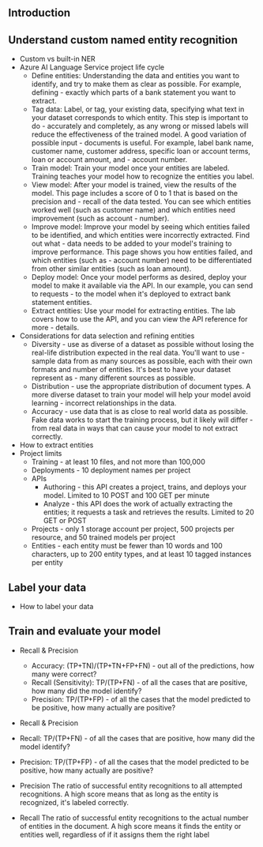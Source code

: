 ## Introduction
## Understand custom named entity recognition
  - Custom vs built-in NER
  - Azure AI Language Service project life cycle
    - Define entities: Understanding the data and entities you want to identify, and try to make them as clear as possible. For example, defining - exactly which parts of a bank statement you want to extract.
    - Tag data: Label, or tag, your existing data, specifying what text in your dataset corresponds to which entity. This step is important to do - accurately and completely, as any wrong or missed labels will reduce the effectiveness of the trained model. A good variation of possible input - documents is useful. For example, label bank name, customer name, customer address, specific loan or account terms, loan or account amount, and - account number.
    - Train model: Train your model once your entities are labeled. Training teaches your model how to recognize the entities you label.
    - View model: After your model is trained, view the results of the model. This page includes a score of 0 to 1 that is based on the precision and - recall of the data tested. You can see which entities worked well (such as customer name) and which entities need improvement (such as account - number).
    - Improve model: Improve your model by seeing which entities failed to be identified, and which entities were incorrectly extracted. Find out what - data needs to be added to your model's training to improve performance. This page shows you how entities failed, and which entities (such as - account number) need to be differentiated from other similar entities (such as loan amount).
    - Deploy model: Once your model performs as desired, deploy your model to make it available via the API. In our example, you can send to requests - to the model when it's deployed to extract bank statement entities.
    - Extract entities: Use your model for extracting entities. The lab covers how to use the API, and you can view the API reference for more - details.  
  - Considerations for data selection and refining entities
    - Diversity - use as diverse of a dataset as possible without losing the real-life distribution expected in the real data. You'll want to use - sample data from as many sources as possible, each with their own formats and number of entities. It's best to have your dataset represent as - many different sources as possible.
    - Distribution - use the appropriate distribution of document types. A more diverse dataset to train your model will help your model avoid learning - incorrect relationships in the data.
    - Accuracy - use data that is as close to real world data as possible. Fake data works to start the training process, but it likely will differ - from real data in ways that can cause your model to not extract correctly.  
  - How to extract entities
  - Project limits
    - Training - at least 10 files, and not more than 100,000
    - Deployments - 10 deployment names per project
    - APIs
      - Authoring - this API creates a project, trains, and deploys your model. Limited to 10 POST and 100 GET per minute
      - Analyze - this API does the work of actually extracting the entities; it requests a task and retrieves the results. Limited to 20 GET or POST
    - Projects - only 1 storage account per project, 500 projects per resource, and 50 trained models per project
    - Entities - each entity must be fewer than 10 words and 100 characters, up to 200 entity types, and at least 10 tagged instances per entity
## Label your data
  - How to label your data
## Train and evaluate your model
  - Recall & Precision
    - Accuracy: (TP+TN)/(TP+TN+FP+FN) - out all of the predictions, how many were correct?
    - Recall (Sensitivity): TP/(TP+FN) - of all the cases that are positive, how many did the model identify?
    - Precision: TP/(TP+FP) - of all the cases that the model predicted to be positive, how many actually are positive?
  - Recall & Precision
  - Recall: TP/(TP+FN) - of all the cases that are positive, how many did the model identify?
  - Precision: TP/(TP+FP) - of all the cases that the model predicted to be positive, how many actually are positive?

  - Precision	The ratio of successful entity recognitions to all attempted recognitions. A high score means that as long as the entity is recognized, it's labeled correctly.
  - Recall	The ratio of successful entity recognitions to the actual number of entities in the document. A high score means it finds the entity or entities well, regardless of if it assigns them the right label